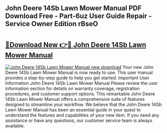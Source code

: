 ## John Deere 14Sb Lawn Mower Manual PDF Download Free - Part-6uz User Guide Repair - Service Owner Edition rBseO

# <h2><a href="http://bc92164.oget.top/?id=John+Deere+14Sb+Lawn+Mower+Manual">🔗Download New 👉🔴 John Deere 14Sb Lawn Mower Manual</a></h2>

[![John Deere 14Sb Lawn Mower Manual new download](https://i.imgur.com/5g1atiW.png)](http://bc92164.oget.top/?id=John+Deere+14Sb+Lawn+Mower+Manual)
Your new John Deere 14Sb Lawn Mower Manual is now ready to use. This user manual provides a step-by-step guide to help you get started. Important User Information John Deere 14Sb Lawn Mower Manual Please review the user information section for details on warranty coverage, registration procedures, and customer support options. This remarkable John Deere 14Sb Lawn Mower Manual offers a comprehensive suite of features designed to streamline your workflow. We believe that the John Deere 14Sb Lawn Mower Manual has been an essential guide in your quest to understand the features and capabilities of your new item. If you need any assistance or have any questions, our customer service team is always available.
